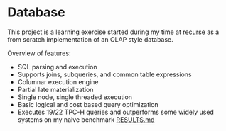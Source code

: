 # Database

This project is a learning exercise started during my time at [recurse](https://www.recurse.com/) as a from scratch implementation of an OLAP style database. 

Overview of features:
- SQL parsing and execution
- Supports joins, subqueries, and common table expressions
- Columnar execution engine
- Partial late materialization
- Single node, single threaded execution
- Basic logical and cost based query optimization
- Executes 19/22 TPC-H queries and outperforms some widely used systems on my naive benchmark [RESULTS.md](src/Database.BenchmarkRunner/RESULTS.md)
